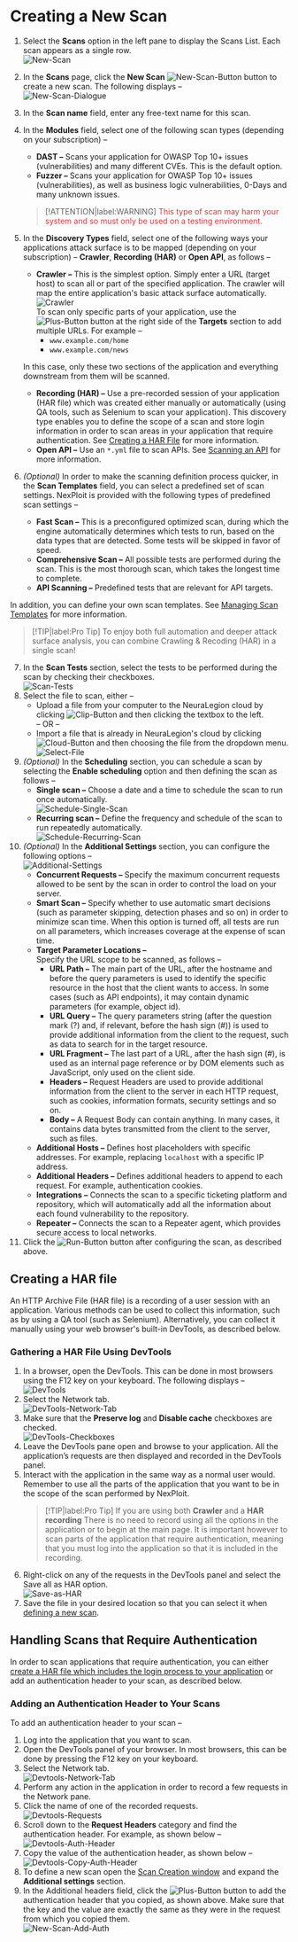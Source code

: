 # Creating a New Scan
1. Select the **Scans** option in the left pane to display the Scans List. Each scan appears as a single row.\
![New-Scan](media/new-scan-1.png ':size=45%')
2. In the **Scans** page, click the **New Scan** ![New-Scan-Button](media/new-scan-button.png ':size=12%') button to create a new scan. The following displays –\
![New-Scan-Dialogue](media/new-scan-2.png ':size=45%')
3. In the **Scan name** field, enter any free-text name for this scan.
4. In the **Modules** field, select one of the following scan types (depending on your subscription) – 
    * **DAST –** Scans your application for OWASP Top 10+ issues (vulnerabilities) and many different CVEs. This is the default option.
    * **Fuzzer –** Scans your application for OWASP Top 10+ issues (vulnerabilities), as well as business logic vulnerabilities, 0-Days and many unknown issues.
    >[!ATTENTION|label:WARNING]
    <span style="color:#dc3545;">This type of scan may harm your system and so must only be used on a testing environment.</span>
5. In the **Discovery Types** field, select one of the following ways your applications attack surface is to be mapped (depending on your subscription) – **Crawler**, **Recording (HAR)** or **Open API**, as follows – 
    * **Crawler –** This is the simplest option. Simply enter a URL (target host) to scan all or part of the specified application. The crawler will map the entire application's basic attack surface automatically.\
    ![Crawler](media/crawler.png ':size=45%')\
    To scan only specific parts of your application, use the ![Plus-Button](media\plus-button.png ':size=3%') button at the right side of the **Targets** section to add multiple URLs. For example –
        * `www.example.com/home`
        * `www.example.com/news`
    
    In this case, only these two sections of the application and everything downstream from them will be scanned.
    * **Recording (HAR) –** Use a pre-recorded session of your application (HAR file) which was created either manually or automatically (using QA tools, such as Selenium to scan your application). This discovery type enables you to define the scope of a scan and store login information in order to scan areas in your application that require authentication. See [Creating a HAR File](#creating-a-HAR-file) for more information.
    * **Open API –** Use an `*.yml` file to scan APIs. See [Scanning an API](guide/np-web-ui/scanning/scanning-api.md) for more information.
6. *(Optional)* In order to make the scanning definition process quicker, in the **Scan Templates** field, you can select a predefined set of scan settings. NexPloit is provided with the following types of predefined scan settings –
    * **Fast Scan –** This is a preconfigured optimized scan, during which the engine automatically determines which tests to run, based on the data types that are detected. Some tests will be skipped in favor of speed.
    * **Comprehensive Scan –** All possible tests are performed during the scan. This is the most thorough scan, which takes the longest time to complete.
    * **API Scanning –** Predefined tests that are relevant for API targets.

  In addition, you can define your own scan templates. See [Managing Scan Templates](guide/np-web-ui/scanning/managing-scan-templates.md) for more information.

  > [!TIP|label:Pro Tip]
  To enjoy both full automation and deeper attack surface analysis, you can combine Crawling & Recoding (HAR) in a single scan! 
7. In the **Scan Tests** section, select the tests to be performed during the scan by checking their checkboxes.\
![Scan-Tests](media/scan-tests.png ':size=45%')
8. Select the file to scan, either –
    * Upload a file from your computer to the NeuraLegion cloud by clicking ![Clip-Button](media/clip-button.png ':size=4%') and then clicking the textbox to the left.\
    – OR – 
    * Import a file that is already in NeuraLegion's cloud by clicking ![Cloud-Button](media/cloud-button.png ':size=4%') and then choosing the file from the dropdown menu.\
    ![Select-File](media/select-file.png ':size=45%')
9. *(Optional)* In the **Scheduling** section, you can schedule a scan by selecting the **Enable scheduling** option and then defining the scan as follows –
    * **Single scan –** Choose a date and a time to schedule the scan to run once automatically.\
    ![Schedule-Single-Scan](media/sched-single-scan.png ':size=45%')
    * **Recurring scan –** Define the frequency and schedule of the scan to run repeatedly automatically.\
    ![Schedule-Recurring-Scan](media/sched-recurring-scan.png ':size=45%')
10. *(Optional)* In the **Additional Settings** section, you can configure the following options –\
    ![Additional-Settings](media/additional-settings.png ':size=45%')
    * **Concurrent Requests –** Specify the maximum concurrent requests allowed to be sent by the scan in order to control the load on your server. 
    * **Smart Scan –** Specify whether to use automatic smart decisions (such as parameter skipping, detection phases and so on) in order to minimize scan time. When this option is turned off, all tests are run on all parameters, which increases coverage at the expense of scan time.
    * **<div id="target-params-locations">Target Parameter Locations –</div>** Specify the URL scope to be scanned, as follows – 
        * **URL Path –** The main part of the URL, after the hostname and before the query parameters is used to identify the specific resource in the host that the client wants to access. In some cases (such as API endpoints), it may contain dynamic parameters (for example, object id).
        * **URL Query –** The query parameters string (after the question mark (?) and, if relevant, before the hash sign (#)) is used to provide additional information from the client to the request, such as data to search for in the target resource.
        * **URL Fragment –** The last part of a URL, after the hash sign (#), is used as an internal page reference or by DOM elements such as JavaScript, only used on the client side.
        * **Headers –** Request Headers are used to provide additional information from the client to the server in each HTTP request, such as cookies, information formats, security settings and so on.
        * **Body –** A Request Body can contain anything. In many cases, it contains data bytes transmitted from the client to the server, such as files.
    * **Additional Hosts –** Defines host placeholders with specific addresses. For example, replacing `localhost` with a specific IP address.
    * **Additional Headers –** Defines additional headers to append to each request. For example, authentication cookies.
    * **Integrations –** Connects the scan to a specific ticketing platform and repository, which will automatically add all the information about each found vulnerability to the repository.
    * **Repeater –** Connects the scan to a Repeater agent, which provides secure access to local networks.
11. Click the ![Run-Button](media/run-button.png ':size=4%') button after configuring the scan, as described above.

## Creating a HAR file
An HTTP Archive File (HAR file) is a recording of a user session with an application. Various methods can be used to collect this information, such as by using a QA tool (such as Selenium). Alternatively, you can collect it manually using your web browser's built-in DevTools, as described below.

### Gathering a HAR File Using DevTools
1. In a browser, open the DevTools. This can be done in most browsers using the F12 key on your keyboard. The following displays – \
![DevTools](media/devtools-1.png ':size=45%')
2. Select the Network tab.\
![DevTools-Network-Tab](media/devtools-2.png ':size=45%')
3. Make sure that the **Preserve log** and **Disable cache** checkboxes are checked.\
![DevTools-Checkboxes](media/devtools-3.png ':size=45%')
4. Leave the DevTools pane open and browse to your application. All the application’s requests are then displayed and recorded in the DevTools panel.
5. Interact with the application in the same way as a normal user would. Remember to use all the parts of the application that you want to be in the scope of the scan performed by NexPloit.
    > [!TIP|label:Pro Tip]
    If you are using both **Crawler** and a **HAR recording** There is no need to record using all the options in the application or to begin at the main page. It is important however to scan parts of the application that require authentication, meaning that you must log into the application so that it is included in the recording.
6. Right-click on any of the requests in the DevTools panel and select the Save all as HAR option.\
![Save-as-HAR](media/save-as-har.png ':size=45%')
7. Save the file in your desired location so that you can select it when [defining a new scan](#Creating-a-New-Scan).

## Handling Scans that Require Authentication 
In order to scan applications that require authentication, you can either [create a HAR file which includes the login process to your application](Creating-a-HAR-file) or add an authentication header to your scan, as described below.

### Adding an Authentication Header to Your Scans
To add an authentication header to your scan –
1. Log into the application that you want to scan.
2. Open the DevTools panel of your browser. In most browsers, this can be done by pressing the F12 key on your keyboard.
3. Select the Network tab.\
![Devtools-Network-Tab](media/devtools2-1.png ':size=45%')
4. Perform any action in the application in order to record a few requests in the Network pane.
5. Click the name of one of the recorded requests.\
![Devtools-Requests](media/devtools2-2.png ':size=45%')
6. Scroll down to the **Request Headers** category and find the authentication header. For example, as shown below –\
![Devtools-Auth-Header](media/devtools2-3.png ':size=45%')
7. Copy the value of the authentication header, as shown below –\
![Devtools-Copy-Auth-Header](media/devtools2-4.png ':size=45%')
8. To define a new scan open the [Scan Creation window](#Creating-a-New-Scan) and expand the **Additional settings** section.
9. In the Additional headers field, click the ![Plus-Button](media\plus-button.png ':size=3%') button to add the authentication header that you copied, as shown above. Make sure that the key and the value are exactly the same as they were in the request from which you copied them.\
![New-Scan-Add-Auth](media/new-scan-auth-bearer.png ':size=45%')
